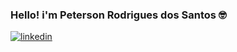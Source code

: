 ### Hello! i'm Peterson Rodrigues dos Santos 🤓

[![linkedin](https://img.shields.io/badge/LinkedIn-0077B5?style=for-the-badge&logo=linkedin&logoColor=white
)](www.linkedin.com/in/peterson-rodrigues-b6821824b)

<!--
**peterson337/peterson337** is a ✨ _special_ ✨ repository because its `README.md` (this file) appears on your GitHub profile.

Here are some ideas to get you started:

- 🔭 I’m currently working on ...
- 🌱 I’m currently learning ...
- 👯 I’m looking to collaborate on ...
- 🤔 I’m looking for help with ...
- 💬 Ask me about ...
- 📫 How to reach me: ...
- 😄 Pronouns: ...
- ⚡ Fun fact: ...
-->

